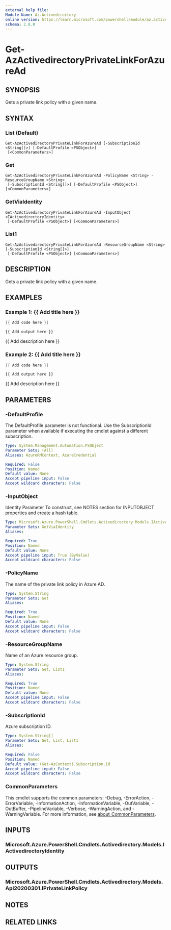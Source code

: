 ```yaml
---
external help file:
Module Name: Az.Activedirectory
online version: https://learn.microsoft.com/powershell/module/az.activedirectory/get-azactivedirectoryprivatelinkforazuread
schema: 2.0.0
---
```


# Get-AzActivedirectoryPrivateLinkForAzureAd

## SYNOPSIS
Gets a private link policy with a given name.

## SYNTAX

### List (Default)
```
Get-AzActivedirectoryPrivateLinkForAzureAd [-SubscriptionId <String[]>] [-DefaultProfile <PSObject>]
 [<CommonParameters>]
```

### Get
```
Get-AzActivedirectoryPrivateLinkForAzureAd -PolicyName <String> -ResourceGroupName <String>
 [-SubscriptionId <String[]>] [-DefaultProfile <PSObject>] [<CommonParameters>]
```

### GetViaIdentity
```
Get-AzActivedirectoryPrivateLinkForAzureAd -InputObject <IActivedirectoryIdentity>
 [-DefaultProfile <PSObject>] [<CommonParameters>]
```

### List1
```
Get-AzActivedirectoryPrivateLinkForAzureAd -ResourceGroupName <String> [-SubscriptionId <String[]>]
 [-DefaultProfile <PSObject>] [<CommonParameters>]
```

## DESCRIPTION
Gets a private link policy with a given name.

## EXAMPLES

### Example 1: {{ Add title here }}
```powershell
{{ Add code here }}
```

```output
{{ Add output here }}
```

{{ Add description here }}

### Example 2: {{ Add title here }}
```powershell
{{ Add code here }}
```

```output
{{ Add output here }}
```

{{ Add description here }}

## PARAMETERS

### -DefaultProfile
The DefaultProfile parameter is not functional.
Use the SubscriptionId parameter when available if executing the cmdlet against a different subscription.

```yaml
Type: System.Management.Automation.PSObject
Parameter Sets: (All)
Aliases: AzureRMContext, AzureCredential

Required: False
Position: Named
Default value: None
Accept pipeline input: False
Accept wildcard characters: False
```

### -InputObject
Identity Parameter
To construct, see NOTES section for INPUTOBJECT properties and create a hash table.

```yaml
Type: Microsoft.Azure.PowerShell.Cmdlets.Activedirectory.Models.IActivedirectoryIdentity
Parameter Sets: GetViaIdentity
Aliases:

Required: True
Position: Named
Default value: None
Accept pipeline input: True (ByValue)
Accept wildcard characters: False
```

### -PolicyName
The name of the private link policy in Azure AD.

```yaml
Type: System.String
Parameter Sets: Get
Aliases:

Required: True
Position: Named
Default value: None
Accept pipeline input: False
Accept wildcard characters: False
```

### -ResourceGroupName
Name of an Azure resource group.

```yaml
Type: System.String
Parameter Sets: Get, List1
Aliases:

Required: True
Position: Named
Default value: None
Accept pipeline input: False
Accept wildcard characters: False
```

### -SubscriptionId
Azure subscription ID.

```yaml
Type: System.String[]
Parameter Sets: Get, List, List1
Aliases:

Required: False
Position: Named
Default value: (Get-AzContext).Subscription.Id
Accept pipeline input: False
Accept wildcard characters: False
```

### CommonParameters
This cmdlet supports the common parameters: -Debug, -ErrorAction, -ErrorVariable, -InformationAction, -InformationVariable, -OutVariable, -OutBuffer, -PipelineVariable, -Verbose, -WarningAction, and -WarningVariable. For more information, see [about_CommonParameters](http://go.microsoft.com/fwlink/?LinkID=113216).

## INPUTS

### Microsoft.Azure.PowerShell.Cmdlets.Activedirectory.Models.IActivedirectoryIdentity

## OUTPUTS

### Microsoft.Azure.PowerShell.Cmdlets.Activedirectory.Models.Api20200301.IPrivateLinkPolicy

## NOTES

## RELATED LINKS

